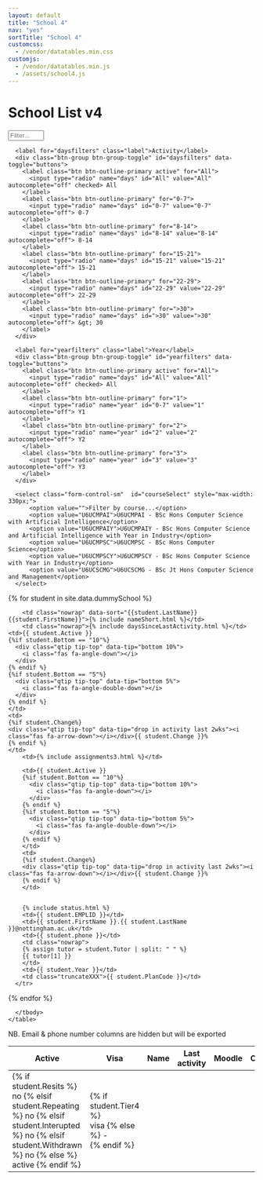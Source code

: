 ```yaml
---
layout: default
title: "School 4"
nav: "yes"
sortTitle: "School 4"
customcss:
  - /vendor/datatables.min.css
customjs:
  - /vendor/datatables.min.js
  - /assets/school4.js
---
```


<style>
/* temp overide */
/* Yellow-eyed penguin & opaque uon blue */
.flagBarX    {background: #fff; width: 100%; color: black; padding: 2px 4px;}
.warnBarX    {background: #fff; width: 100%; padding: 2px 4px;}
.okBarX      {background: #fff; padding: 2px 4px;}

</style>

<div class="container main">
  <h1>School List v4</h1>

  <form class="form-inline">
      <!--<label for="Filter"></label>-->
      <input type="text" class="form-control" id="Filter" size="6" placeholder="Filter...">

      <label for="daysfilters" class="label">Activity</label>
      <div class="btn-group btn-group-toggle" id="daysfilters" data-toggle="buttons">
        <label class="btn btn-outline-primary active" for="All">
          <input type="radio" name="days" id="All" value="All" autocomplete="off" checked> All
        </label>
        <label class="btn btn-outline-primary" for="0-7">
          <input type="radio" name="days" id="0-7" value="0-7" autocomplete="off"> 0-7
        </label>
        <label class="btn btn-outline-primary" for="8-14">
          <input type="radio" name="days" id="8-14" value="8-14" autocomplete="off"> 8-14
        </label>
        <label class="btn btn-outline-primary" for="15-21">
          <input type="radio" name="days" id="15-21" value="15-21" autocomplete="off"> 15-21
        </label>
        <label class="btn btn-outline-primary" for="22-29">
          <input type="radio" name="days" id="22-29" value="22-29" autocomplete="off"> 22-29
        </label>
        <label class="btn btn-outline-primary" for=">30">
          <input type="radio" name="days" id=">30" value=">30" autocomplete="off"> &gt; 30
        </label>
      </div>

      <label for="yearfilters" class="label">Year</label>
      <div class="btn-group btn-group-toggle" id="yearfilters" data-toggle="buttons">
        <label class="btn btn-outline-primary active" for="All">
          <input type="radio" name="days" id="All" value="All" autocomplete="off" checked> All
        </label>
        <label class="btn btn-outline-primary" for="1">
          <input type="radio" name="year" id="0-7" value="1" autocomplete="off"> Y1
        </label>
        <label class="btn btn-outline-primary" for="2">
          <input type="radio" name="year" id="2" value="2" autocomplete="off"> Y2
        </label>
        <label class="btn btn-outline-primary" for="3">
          <input type="radio" name="year" id="3" value="3" autocomplete="off"> Y3
        </label>
      </div>

      <select class="form-control-sm"  id="courseSelect" style="max-width: 330px;">
          <option value="">Filter by course...</option>
          <option value="U6UCMPAI">U6UCMPAI - BSc Hons Computer Science with Artificial Intelligence</option>
          <option value="U6UCMPAIY">U6UCMPAIY - BSc Hons Computer Science and Artificial Intelligence with Year in Industry</option>
          <option value="U6UCMPSC">U6UCMPSC - BSc Hons Computer Science</option>
          <option value="U6UCMPSCY">U6UCMPSCY - BSc Hons Computer Science with Year in Industry</option>
          <option value="U6UCSCMG">U6UCSCMG - BSc Jt Hons Computer Science and Management</option>  
      </select>
<!--      
      <div class="custom-control custom-switch">
        <input type="checkbox" class="custom-control-input" id="ActiveToggle" checked>
        <label class="custom-control-label" for="ActiveToggle">Active</label>
      </div>
-->
  </form>






  <table class="table table-hover table-sm" id="DataTable" >
    <thead class="thead-dark">
      <tr>
      <!-- first 2 are hidden; just for filters -->
       <th scope="col">Active</th>
       <th scope="col">Visa</th>
        <th scope="col">Name</th>
        <th scope="col" class="nowrap">Last activity</th>
    <th scope="col">Moodle</th>   
        <th scope="col">Change</th>
        <th scope="col">Late</th>
    <th scope="col">Teams</th>   
    <th scope="col">Change</th>
        <th scope="col">Flags</th>  
        <th scope="col">EMPLID</th>
        <th scope="col">email</th>
        <th scope="col">phone</th>
        <th scope="col">Tutor</th>
        <th scope="col">Yr</th>
        <th scope="col">Programme</th>
      </tr>
    </thead>
    <tbody>

{% for student in site.data.dummySchool %}
      <tr>
        <!-- hidden col for filters: active -->
        <td>
            {% if student.Resits %}
              no
            {% elsif student.Repeating %}
              no
            {% elsif student.Interupted %}
              no
            {% elsif student.Withdrawn %}
              no
            {% else %}
              active
            {% endif %}
        </td>
        <!-- hidden col for filters: visa -->
        <td>
            {% if student.Tier4 %}     
                visa
            {% else %}
                -               
            {% endif %}
        </td>         

        <td class="nowrap" data-sort="{{student.LastName}} {{student.FirstName}}">{% include nameShort.html %}</td>
        <td class="nowrap">{% include daysSinceLastActivity.html %}</td>
    <td>{{ student.Active }}
    {%if student.Bottom == "10"%}
      <div class="qtip tip-top" data-tip="bottom 10%">
        <i class="fas fa-angle-down"></i>
      </div>
    {% endif %}
    {%if student.Bottom == "5"%}
      <div class="qtip tip-top" data-tip="bottom 5%">
        <i class="fas fa-angle-double-down"></i>
      </div>
    {% endif %}
    </td>
    <td>
    {%if student.Change%}
    <div class="qtip tip-top" data-tip="drop in activity last 2wks"><i class="fas fa-arrow-down"></i></div>{{ student.Change }}%
    {% endif %}
    </td>    
        <td>{% include assignments3.html %}</td>

        <td>{{ student.Active }}
        {%if student.Bottom == "10"%}
          <div class="qtip tip-top" data-tip="bottom 10%">
            <i class="fas fa-angle-down"></i>
          </div>
        {% endif %}
        {%if student.Bottom == "5"%}
          <div class="qtip tip-top" data-tip="bottom 5%">
            <i class="fas fa-angle-double-down"></i>
          </div>
        {% endif %}
        </td>
        <td>
        {%if student.Change%}
        <div class="qtip tip-top" data-tip="drop in activity last 2wks"><i class="fas fa-arrow-down"></i></div>{{ student.Change }}%
        {% endif %}
        </td>  


        {% include status.html %}
        <td>{{ student.EMPLID }}</td>
        <td>{{ student.FirstName }}.{{ student.LastName }}@nottingham.ac.uk</td>
        <td>{{ student.phone }}</td>
        <td class="nowrap">
        {% assign tutor = student.Tutor | split: " " %}
        {{ tutor[1] }}
        </td>
        <td>{{ student.Year }}</td>
        <td class="truncateXXX">{{ student.PlanCode }}</td>
      </tr>
{% endfor %}

      </tbody>
    </table>



<p class="foot">NB. Email & phone number columns are hidden but will be exported</p>

</div>

